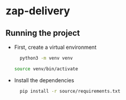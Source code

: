 # zap-delivery

## Running the project

- First, create a virtual environment
  ```bash
    python3 -m venv venv
    ```
    ````bash
    source venv/bin/activate
    ````
- Install the dependencies
  ```bash
    pip install -r source/requirements.txt
    ```
    